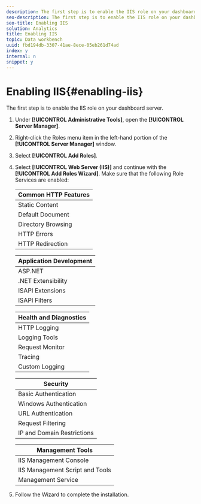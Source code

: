 ```yaml
---
description: The first step is to enable the IIS role on your dashboard server.
seo-description: The first step is to enable the IIS role on your dashboard server.
seo-title: Enabling IIS
solution: Analytics
title: Enabling IIS
topic: Data workbench
uuid: fbd194db-3307-41ae-8ece-05eb261d74ad
index: y
internal: n
snippet: y
---
```


# Enabling IIS{#enabling-iis}

The first step is to enable the IIS role on your dashboard server.

1. Under **[!UICONTROL Administrative Tools]**, open the **[!UICONTROL Server Manager]**.
1. Right-click the Roles menu item in the left-hand portion of the **[!UICONTROL Server Manager]** window.
1. Select **[!UICONTROL Add Roles]**.
1. Select **[!UICONTROL Web Server (IIS)]** and continue with the **[!UICONTROL Add Roles Wizard]**. Make sure that the following Role Services are enabled:

   |  Common HTTP Features  |
   |---|
   |  Static Content  |
   |  Default Document  |
   |  Directory Browsing  |
   |  HTTP Errors  |
   |  HTTP Redirection  |

   |  Application Development  |
   |---|
   |  ASP.NET  |
   |  .NET Extensibility  |
   |  ISAPI Extensions  |
   |  ISAPI Filters  |

   |  Health and Diagnostics  |
   |---|
   |  HTTP Logging  |
   |  Logging Tools  |
   |  Request Monitor  |
   |  Tracing  |
   |  Custom Logging  |

   |  Security  |
   |---|
   |  Basic Authentication  |
   |  Windows Authentication  |
   |  URL Authentication  |
   |  Request Filtering  |
   |  IP and Domain Restrictions  |

   |  Management Tools  |
   |---|
   |  IIS Management Console  |
   |  IIS Management Script and Tools  |
   |  Management Service  |

1. Follow the Wizard to complete the installation.
